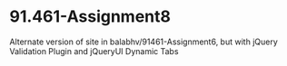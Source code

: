 91.461-Assignment8
==================
Alternate version of site in balabhv/91461-Assignment6, but with jQuery Validation Plugin and jQueryUI Dynamic Tabs
